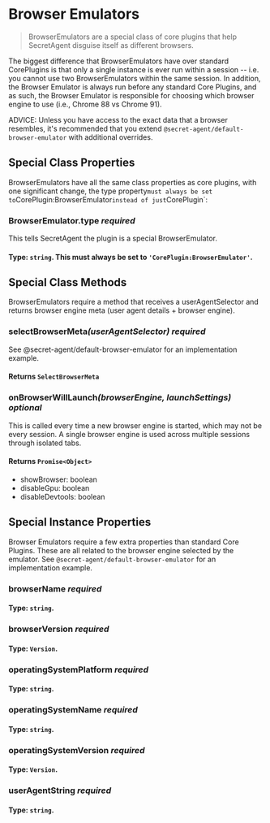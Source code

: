 # Browser Emulators

> BrowserEmulators are a special class of core plugins that help SecretAgent disguise itself as different browsers.

The biggest difference that BrowserEmulators have over standard CorePlugins is that only a single instance is ever run within a session -- i.e. you cannot use two BrowserEmulators within the same session. In addition, the Browser Emulator is always run before any standard Core Plugins, and as such, the Browser Emulator is responsible for choosing which browser engine to use (i.e., Chrome 88 vs Chrome 91).

ADVICE: Unless you have access to the exact data that a browser resembles, it's recommended that you extend `@secret-agent/default-browser-emulator` with additional overrides.

## Special Class Properties

BrowserEmulators have all the same class properties as core plugins, with one significant change, the type property` must always be set to `CorePlugin:BrowserEmulator` instead of just `CorePlugin`: 

### BrowserEmulator.type *required*
This tells SecretAgent the plugin is a special BrowserEmulator.
#### **Type**: `string`. This must always be set to `'CorePlugin:BrowserEmulator'`.

## Special Class Methods

BrowserEmulators require a method that receives a userAgentSelector and returns browser engine meta (user agent details + browser engine).

### selectBrowserMeta<em>(userAgentSelector)</em> *required*

See @secret-agent/default-browser-emulator for an implementation example.

#### **Returns** `SelectBrowserMeta`

### onBrowserWillLaunch<em>(browserEngine, launchSettings)</em> *optional*

This is called every time a new browser engine is started, which may not be every session. A single browser engine is used across multiple sessions through isolated tabs.

#### **Returns** `Promise<Object>`
- showBrowser: boolean
- disableGpu: boolean
- disableDevtools: boolean

## Special Instance Properties

Browser Emulators require a few extra properties than standard Core Plugins. These are all related to the browser engine selected by the emulator. See `@secret-agent/default-browser-emulator` for an implementation example.

### browserName *required*
#### **Type**: `string`.

### browserVersion *required*
#### **Type**: `Version`.

### operatingSystemPlatform *required*
#### **Type**: `string`.

### operatingSystemName *required*
#### **Type**: `string`.

### operatingSystemVersion *required*
#### **Type**: `Version`.

### userAgentString *required*
#### **Type**: `string`.
